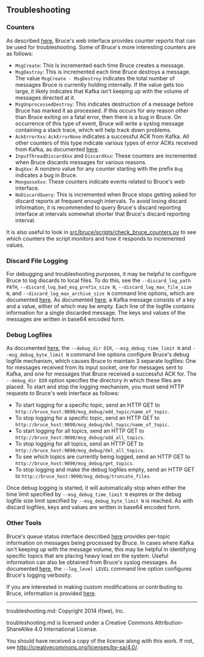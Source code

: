 ## Troubleshooting

### Counters

As described [here](status_monitoring.md#counter-reporting), Bruce's web
interface provides counter reports that can be used for troubleshooting.  Some
of Bruce's more interesting counters are as follows:

* `MsgCreate`: This is incremented each time Bruce creates a message.
* `MsgDestroy`: This is incremented each time Bruce destroys a message.  The
value `MsgCreate - MsgDestroy` indicates the total number of messages Bruce is
currently holding internally.  If the value gets too large, it likely indicates
that Kafka isn't keeping up with the volume of messages directed at it.
* `MsgUnprocessedDestroy`: This indicates destruction of a message before Bruce
has marked it as processed.  If this occurs for any reason other than Bruce
exiting on a fatal error, then there is a bug in Bruce.  On occurrence of this
type of event, Bruce will write a syslog message containing a stack trace,
which will help track down problems.
* `AckErrorXxx`: `AckErrorNone` indicates a successful ACK from Kafka.  All
other counters of this type indicate various types of error ACKs received from
Kafka, as documented
[here](https://cwiki.apache.org/confluence/display/KAFKA/A+Guide+To+The+Kafka+Protocol#AGuideToTheKafkaProtocol-ErrorCodes).
* `InputThreadDiscardXxx` and `DiscardXxx`: These counters are incremented when
Bruce discards messages for various reasons.
* `BugXxx`: A nonzero value for any counter starting with the prefix `Bug`
indicates a bug in Bruce.
* `MongooseXxx`: These counters indicate events related to Bruce's web
interface.
* `NoDiscardQuery`: This is incremented when Bruce stops getting asked for
discard reports at frequent enough intervals.  To avoid losing discard
information, it is recommended to query Bruce's discard reporting interface at
intervals somewhat shorter that Bruce's discard reporting interval.

It is also useful to look in
[src/bruce/scripts/check_bruce_counters.py](../src/bruce/scripts/check_bruce_counters.py)
to see which counters the script monitors and how it responds to incremented
values.

### Discard File Logging

For debugging and troubleshooting purposes, it may be helpful to configure
Bruce to log discards to local files.  To do this, see the
`--discard_log_path PATH`, `--discard_log_bad_msg_prefix_size N`,
`--discard_log_max_file_size N`, and `--discard_log_max_archive_size N` command
line options, which are documented
[here](detailed_config.md#command-line-arguments).
As documented
[here](https://cwiki.apache.org/confluence/display/KAFKA/A+Guide+To+The+Kafka+Protocol#AGuideToTheKafkaProtocol-Messagesets),
a Kafka message consists of a key and a value, either of which may be empty.
Each line of the logfile contains information for a single discarded message.
The keys and values of the messages are written in base64 encoded form.

### Debug Logfiles

As documented [here](detailed_config.md#command-line-arguments), the
`--debug_dir DIR`, `--msg_debug_time_limit N` and `--msg_debug_byte_limit N`
command line options configure Bruce's debug logfile mechanism, which causes
Bruce to maintain 3 separate logfiles: One for messages received from its input
socket, one for messages sent to Kafka, and one for messages that Bruce
received a successful ACK for.  The `--debug_dir DIR` option specifies the
directory in which these files are placed.  To start and stop the logging
mechanism, you must send HTTP requests to Bruce's web interface as follows:

* To start logging for a specific topic, send an HTTP GET to
`http://bruce_host:9090/msg_debug/add_topic/name_of_topic`.
* To stop logging for a specific topic, send an HTTP GET to
`http://bruce_host:9090/msg_debug/del_topic/name_of_topic`.
* To start logging for all topics, send an HTTP GET to
`http://bruce_host:9090/msg_debug/add_all_topics`.
* To stop logging for all topics, send an HTTP GET to
`http://bruce_host:9090/msg_debug/del_all_topics`.
* To see which topics are currently being logged, send an HTTP GET to
`http://bruce_host:9090/msg_debug/get_topics`.
* To stop logging and make the debug logfiles empty, send an HTTP GET to
`http://bruce_host:9090/msg_debug/truncate_files`.

Once debug logging is started, it will automatically stop when either the
time limit specified by `--msg_debug_time_limit N` expires or the debug logfile
size limit specified by `--msg_debug_byte_limit N` is reached.  As with discard
logfiles, keys and values are written in base64 encoded form.

### Other Tools

Bruce's queue status interface described
[here](status_monitoring.md#queued-message-information)
provides per-topic information on messages being processed by Bruce.  In cases
where Kafka isn't keeping up with the message volume, this may be helpful in
identifying specific topics that are placing heavy load on the system.  Useful
information can also be obtained from Bruce's syslog messages.  As documented
[here](detailed_config.md#command-line-arguments), the `--log_level LEVEL`
command line option configures Bruce's logging verbosity.

If you are interested in making custom modifications or contributing to Bruce,
information is provided [here](../README.md#modifying-bruces-implementation).

-----

troubleshooting.md: Copyright 2014 if(we), Inc.

troubleshooting.md is licensed under a Creative Commons Attribution-ShareAlike
4.0 International License.

You should have received a copy of the license along with this work. If not,
see <http://creativecommons.org/licenses/by-sa/4.0/>.
